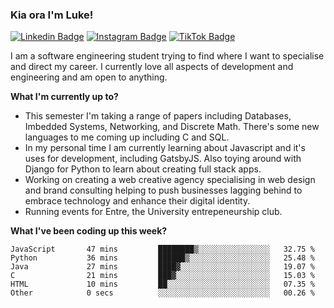 ### Kia ora I'm Luke!

[![Linkedin Badge](https://img.shields.io/badge/-LinkedIn-0e76a8?style=flat-square&logo=Linkedin&logoColor=white)](https://www.linkedin.com/in/luke-stynes/)
[![Instagram Badge](https://img.shields.io/badge/-Instagram-e4405f?style=flat-square&logo=Instagram&logoColor=white)](https://www.instagram.com/luke.stynes/)
[![TikTok Badge](https://img.shields.io/badge/TikTok-Follow-blue)](https://www.tiktok.com/@luke_stynes)

I am a software engineering student trying to find where I want to specialise and direct my career. I currently love all aspects of development and engineering and am open to anything.

**What I'm currently up to?**
- This semester I'm taking a range of papers including Databases, Imbedded Systems, Networking, and Discrete Math. There's some new languages to me coming up including C and SQL.
- In my personal time I am currently learning about Javascript and it's uses for development, including GatsbyJS. Also toying around with Django for Python to learn about creating full stack apps.
- Working on creating a web creative agency specialising in web design and brand consulting helping to push businesses lagging behind to embrace technology and enhance their digital identity.
- Running events for Entre, the University entrepeneurship club.

**What I've been coding up this week?**
<!--START_SECTION:waka-->

```text
JavaScript       47 mins         ████████▒░░░░░░░░░░░░░░░░   32.75 %
Python           36 mins         ██████▒░░░░░░░░░░░░░░░░░░   25.48 %
Java             27 mins         ████▓░░░░░░░░░░░░░░░░░░░░   19.07 %
C                21 mins         ███▓░░░░░░░░░░░░░░░░░░░░░   15.03 %
HTML             10 mins         ██░░░░░░░░░░░░░░░░░░░░░░░   07.35 %
Other            0 secs          ░░░░░░░░░░░░░░░░░░░░░░░░░   00.26 %
```

<!--END_SECTION:waka-->
